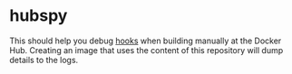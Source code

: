 # hubspy

This should help you debug [hooks] when building manually at the Docker Hub.
Creating an image that uses the content of this repository will dump details to
the logs.

  [hooks]: https://docs.docker.com/docker-hub/builds/advanced/#custom-build-phase-hooks